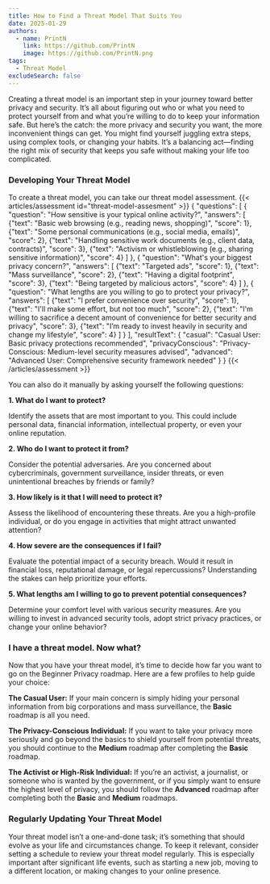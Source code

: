 ```yaml
---
title: How to Find a Threat Model That Suits You
date: 2025-01-29
authors:
  - name: PrintN
    link: https://github.com/PrintN
    image: https://github.com/PrintN.png
tags:
  - Threat Model
excludeSearch: false
---
```

Creating a threat model is an important step in your journey toward better privacy and security. It’s all about figuring out who or what you need to protect yourself from and what you’re willing to do to keep your information safe. But here’s the catch: the more privacy and security you want, the more inconvenient things can get. You might find yourself juggling extra steps, using complex tools, or changing your habits. It’s a balancing act—finding the right mix of security that keeps you safe without making your life too complicated.

### Developing Your Threat Model
To create a threat model, you can take our threat model assessment. 
{{< articles/assessment id="threat-model-assesment" >}}
{
  "questions": [
    {
      "question": "How sensitive is your typical online activity?",
      "answers": [
        {"text": "Basic web browsing (e.g., reading news, shopping)", "score": 1},
        {"text": "Some personal communications (e.g., social media, emails)", "score": 2},
        {"text": "Handling sensitive work documents (e.g., client data, contracts)", "score": 3},
        {"text": "Activism or whistleblowing (e.g., sharing sensitive information)", "score": 4}
      ]
    },
    {
      "question": "What's your biggest privacy concern?",
      "answers": [
        {"text": "Targeted ads", "score": 1},
        {"text": "Mass surveillance", "score": 2},
        {"text": "Having a digital footprint", "score": 3},
        {"text": "Being targeted by malicious actors", "score": 4}
      ]
    },
    {
      "question": "What lengths are you willing to go to protect your privacy?",
      "answers": [
        {"text": "I prefer convenience over security", "score": 1},
        {"text": "I'll make some effort, but not too much", "score": 2},
        {"text": "I'm willing to sacrifice a decent amount of convenience for better security and privacy", "score": 3},
        {"text": "I’m ready to invest heavily in security and change my lifestyle", "score": 4}
      ]
    }
  ],
  "resultText": {
    "casual": "Casual User: Basic privacy protections recommended",
    "privacyConscious": "Privacy-Conscious: Medium-level security measures advised",
    "advanced": "Advanced User: Comprehensive security framework needed"
  }
}
{{< /articles/assessment >}}

You can also do it manually by asking yourself the following questions:

**1. What do I want to protect?**

Identify the assets that are most important to you. This could include personal data, financial information, intellectual property, or even your online reputation.

**2. Who do I want to protect it from?**

Consider the potential adversaries. Are you concerned about cybercriminals, government surveillance, insider threats, or even unintentional breaches by friends or family?

**3. How likely is it that I will need to protect it?**

Assess the likelihood of encountering these threats. Are you a high-profile individual, or do you engage in activities that might attract unwanted attention?

**4. How severe are the consequences if I fail?**

Evaluate the potential impact of a security breach. Would it result in financial loss, reputational damage, or legal repercussions? Understanding the stakes can help prioritize your efforts.

**5. What lengths am I willing to go to prevent potential consequences?**

Determine your comfort level with various security measures. Are you willing to invest in advanced security tools, adopt strict privacy practices, or change your online behavior?

### I have a threat model. Now what?
Now that you have your threat model, it’s time to decide how far you want to go on the Beginner Privacy roadmap. Here are a few profiles to help guide your choice:

**The Casual User:** If your main concern is simply hiding your personal information from big corporations and mass surveillance, the **Basic** roadmap is all you need.

**The Privacy-Conscious Individual:** If you want to take your privacy more seriously and go beyond the basics to shield yourself from potential threats, you should continue to the **Medium** roadmap after completing the **Basic** roadmap.

**The Activist or High-Risk Individual:** If you’re an activist, a journalist, or someone who is wanted by the government, or if you simply want to ensure the highest level of privacy, you should follow the **Advanced** roadmap after completing both the **Basic** and **Medium** roadmaps.

### Regularly Updating Your Threat Model
Your threat model isn’t a one-and-done task; it’s something that should evolve as your life and circumstances change. To keep it relevant, consider setting a schedule to review your threat model regularly. This is especially important after significant life events, such as starting a new job, moving to a different location, or making changes to your online presence.